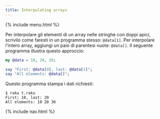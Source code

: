 ```yaml
---
title: Interpolating arrays
---
```


{% include menu.html %}

Per interpolare gli elementi di un array nelle stringhe con doppi apici, scrivilo come faresti in un programma stesso: `@data[1]`. Per interpolare l'intero array, aggiungi un paio di parentesi vuote: `@data[]`. Il seguente programma illustra questo approccio:

```raku
my @data = 10, 20, 30;

say "First: @data[0], last: @data[1]";
say "All elements: @data[]";
```

Questo programma stampa i dati richiesti:

```console
$ raku t.raku 
First: 10, last: 20
All elements: 10 20 30
```

{% include nav.html %}